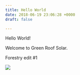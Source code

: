 ```yaml
---
title: Hello World
date: 2018-06-19 23:06:28 +0000
draft: false

---
```

Hello World!

Welcome to Green Roof Solar.

Forestry edit #1

![](/uploads/03taylo-R1-020-8A.jpg)